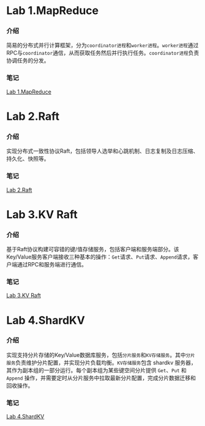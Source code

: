 # Lab 1.MapReduce
### 介绍
简易的分布式并行计算框架，分为`coordinator进程`和`worker进程`。`worker进程`通过RPC与`coordinator`通信，从而获取任务然后并行执行任务。`coordinator进程`负责协调任务的分发。
### 笔记
[Lab 1.MapReduce](https://leggasai.github.io/posts/ddf70eb0/)

# Lab 2.Raft
### 介绍
实现分布式一致性协议Raft，包括领导人选举和心跳机制、日志复制及日志压缩、持久化、快照等。
### 笔记
[Lab 2.Raft](https://leggasai.github.io/posts/afaac1c/)

# Lab 3.KV Raft
### 介绍
基于Raft协议构建可容错的键/值存储服务，包括客户端和服务端部分。该Key/Value服务客户端接收三种基本的操作：`Get`请求、`Put`请求、`Append`请求，客户端通过RPC和服务端进行通信。
### 笔记
[Lab 3.KV Raft](https://leggasai.github.io/posts/82d7eaa9/)

# Lab 4.ShardKV
### 介绍
实现支持分片存储的Key/Value数据库服务，包括`分片服务`和`KV存储服务`。其中`分片服务`负责维护分片配置，并实现分片负载均衡。`KV存储服务`包含 shardkv 服务器，其作为副本组的一部分运行。每个副本组为某些键空间分片提供 `Get`、`Put` 和 `Append` 操作，并需要定时从分片服务中拉取最新分片配置，完成分片数据迁移和回收操作。
### 笔记
[Lab 4.ShardKV](https://leggasai.github.io/posts/ed5ca22/)
